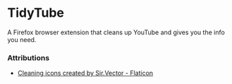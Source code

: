 # TidyTube

A Firefox browser extension that cleans up YouTube and gives you the info you need.

### Attributions

- [Cleaning icons created by Sir.Vector - Flaticon](https://www.flaticon.com/free-icons/cleaning)

